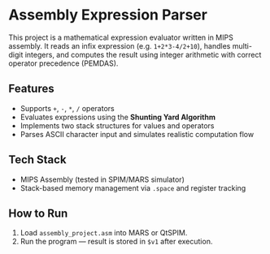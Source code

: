 # Assembly Expression Parser

This project is a mathematical expression evaluator written in MIPS assembly. It reads an infix expression (e.g. `1+2*3-4/2+10`), handles multi-digit integers, and computes the result using integer arithmetic with correct operator precedence (PEMDAS).

## Features
- Supports `+`, `-`, `*`, `/` operators
- Evaluates expressions using the **Shunting Yard Algorithm**
- Implements two stack structures for values and operators
- Parses ASCII character input and simulates realistic computation flow

## Tech Stack
- MIPS Assembly (tested in SPIM/MARS simulator)
- Stack-based memory management via `.space` and register tracking

## How to Run
1. Load `assembly_project.asm` into MARS or QtSPIM.
2. Run the program — result is stored in `$v1` after execution.
